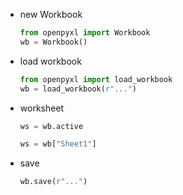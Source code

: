 - new Workbook 
	```python
	from openpyxl import Workbook
	wb = Workbook()
	```
- load workbook 
	```python
	from openpyxl import load_workbook
	wb = load_workbook(r"...")
	```
- worksheet 
	```python
	ws = wb.active
	```
	```python
	ws = wb["Sheet1"]
	```
- save 
	```python
	wb.save(r"...")
	```
